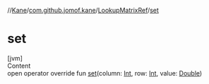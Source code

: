 //[Kane](../../index.md)/[com.github.jomof.kane](../index.md)/[LookupMatrixRef](index.md)/[set](set.md)



# set  
[jvm]  
Content  
open operator override fun [set](set.md)(column: [Int](https://kotlinlang.org/api/latest/jvm/stdlib/kotlin/-int/index.html), row: [Int](https://kotlinlang.org/api/latest/jvm/stdlib/kotlin/-int/index.html), value: [Double](https://kotlinlang.org/api/latest/jvm/stdlib/kotlin/-double/index.html))  



